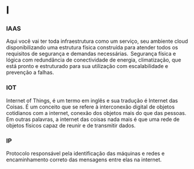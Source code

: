 # I

### IAAS

Aqui você vai ter toda infraestrutura como um serviço, seu ambiente cloud disponibilizando uma estrutura física construída para atender todos os requisitos de segurança e demandas necessárias. 
Segurança física e lógica com redundância de conectividade de energia, climatização, que está pronto e estruturado para sua utilização com escalabilidade e prevenção a falhas.

### IOT

Internet of Things, é um termo em inglês e sua tradução é Internet das Coisas. É um conceito que se refere à interconexão digital de objetos cotidianos com a internet, conexão dos objetos mais do que das pessoas. Em outras palavras, a internet das coisas nada mais é que uma rede de objetos físicos capaz de reunir e de transmitir dados.

### IP

Protocolo responsável pela identificação das máquinas e redes e encaminhamento correto das mensagens entre elas na internet.
